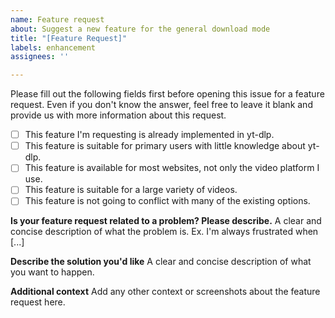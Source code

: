 ```yaml
---
name: Feature request
about: Suggest a new feature for the general download mode
title: "[Feature Request]"
labels: enhancement
assignees: ''

---
```


Please fill out the following fields first before opening this issue for a feature request. Even if you don't know the answer, feel free to leave it blank and provide us with more information about this request.

- [ ] This feature I'm requesting is already implemented in yt-dlp.
- [ ] This feature is suitable for primary users with little knowledge about yt-dlp.
- [ ] This feature is available for most websites, not only the video platform I use.
- [ ] This feature is suitable for a large variety of videos.
- [ ] This feature is not going to conflict with many of the existing options.

**Is your feature request related to a problem? Please describe.**
A clear and concise description of what the problem is. Ex. I'm always frustrated when [...]

**Describe the solution you'd like**
A clear and concise description of what you want to happen.

**Additional context**
Add any other context or screenshots about the feature request here.
